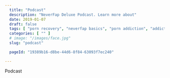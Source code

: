 ```yaml
---
  title: "Podcast"
  description: "NeverFap Deluxe Podcast. Learn more about"
  date: 2019-01-07
  draft: false
  tags: [ "porn recovery", "neverfap basics", "porn addiction", "addiction", "awareness", "nofap", "neverfap", "neverfap deluxe", "neverfap basics", "nofap practices", "neverfap practices" ]
  categories: [ "" ]
  # image: "/images/face.jpg"
  slug: "podcast"

  pageId: "19389b16-d8be-44d6-8f84-63093f7ec240"

---
```


Podcast